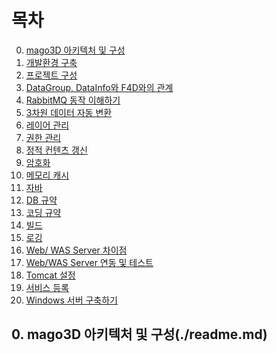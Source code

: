 # 목차 

0. [mago3D 아키텍처 및 구성](./readme.md)
1. [개발환경 구축]()
2. [프로젝트 구성]()
3. [DataGroup, DataInfo와  F4D와의 관계]()
4. [RabbitMQ 동작 이해하기]()
5. [3차원 데이터 자동 변환]()
6. [레이어 관리]()
7. [권한 관리]()
8. [정적 컨텐츠 갱신]()
9. [암호화]()
10. [메모리 캐시]()
11. [자바]()
12. [DB 규약]()
13. [코딩 규약]()
14. [빌드]()
15. [로깅]()
16. [Web/ WAS Server 차이점]()
17. [Web/WAS Server 연동 및 테스트]()
18. [Tomcat 설정]()
19. [서비스 등록]()
20. [Windows 서버 구축하기]()



## 0. mago3D 아키텍처 및 구성(./readme.md) 

